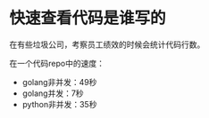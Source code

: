 # 快速查看代码是谁写的

在有些垃圾公司，考察员工绩效的时候会统计代码行数。  

在一个代码repo中的速度：
* golang非并发：49秒
* golang并发：7秒
* python非并发：35秒